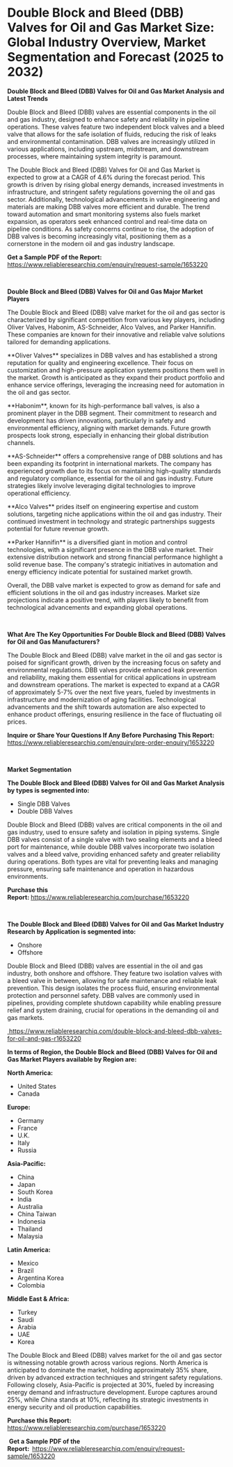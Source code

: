 <p><h1>Double Block and Bleed (DBB) Valves for Oil and Gas Market Size: Global Industry Overview, Market Segmentation and Forecast (2025 to 2032)</h1></p><p><strong>Double Block and Bleed (DBB) Valves for Oil and Gas Market Analysis and Latest Trends</strong></p>
<p><p>Double Block and Bleed (DBB) valves are essential components in the oil and gas industry, designed to enhance safety and reliability in pipeline operations. These valves feature two independent block valves and a bleed valve that allows for the safe isolation of fluids, reducing the risk of leaks and environmental contamination. DBB valves are increasingly utilized in various applications, including upstream, midstream, and downstream processes, where maintaining system integrity is paramount.</p><p>The Double Block and Bleed (DBB) Valves for Oil and Gas Market is expected to grow at a CAGR of 4.6% during the forecast period. This growth is driven by rising global energy demands, increased investments in infrastructure, and stringent safety regulations governing the oil and gas sector. Additionally, technological advancements in valve engineering and materials are making DBB valves more efficient and durable. The trend toward automation and smart monitoring systems also fuels market expansion, as operators seek enhanced control and real-time data on pipeline conditions. As safety concerns continue to rise, the adoption of DBB valves is becoming increasingly vital, positioning them as a cornerstone in the modern oil and gas industry landscape.</p></p>
<p><strong>Get a Sample PDF of the Report:&nbsp;</strong> <a href="https://www.reliableresearchiq.com/enquiry/request-sample/1653220?utm_campaign=2282&utm_medium=2&utm_source=Github&utm_content=ia&utm_term=16042025&utm_id=double-block-and-bleed-dbb-valves-for-oil-and-gas">https://www.reliableresearchiq.com/enquiry/request-sample/1653220</a></p>
<p>&nbsp;</p>
<p><strong>Double Block and Bleed (DBB) Valves for Oil and Gas Major Market Players</strong></p>
<p><p>The Double Block and Bleed (DBB) valve market for the oil and gas sector is characterized by significant competition from various key players, including Oliver Valves, Habonim, AS-Schneider, Alco Valves, and Parker Hannifin. These companies are known for their innovative and reliable valve solutions tailored for demanding applications.</p><p>**Oliver Valves** specializes in DBB valves and has established a strong reputation for quality and engineering excellence. Their focus on customization and high-pressure application systems positions them well in the market. Growth is anticipated as they expand their product portfolio and enhance service offerings, leveraging the increasing need for automation in the oil and gas sector.</p><p>**Habonim**, known for its high-performance ball valves, is also a prominent player in the DBB segment. Their commitment to research and development has driven innovations, particularly in safety and environmental efficiency, aligning with market demands. Future growth prospects look strong, especially in enhancing their global distribution channels.</p><p>**AS-Schneider** offers a comprehensive range of DBB solutions and has been expanding its footprint in international markets. The company has experienced growth due to its focus on maintaining high-quality standards and regulatory compliance, essential for the oil and gas industry. Future strategies likely involve leveraging digital technologies to improve operational efficiency.</p><p>**Alco Valves** prides itself on engineering expertise and custom solutions, targeting niche applications within the oil and gas industry. Their continued investment in technology and strategic partnerships suggests potential for future revenue growth.</p><p>**Parker Hannifin** is a diversified giant in motion and control technologies, with a significant presence in the DBB valve market. Their extensive distribution network and strong financial performance highlight a solid revenue base. The company's strategic initiatives in automation and energy efficiency indicate potential for sustained market growth.</p><p>Overall, the DBB valve market is expected to grow as demand for safe and efficient solutions in the oil and gas industry increases. Market size projections indicate a positive trend, with players likely to benefit from technological advancements and expanding global operations.</p></p>
<p>&nbsp;</p>
<p><strong>What Are The Key Opportunities For Double Block and Bleed (DBB) Valves for Oil and Gas Manufacturers?</strong></p>
<p><p>The Double Block and Bleed (DBB) valve market in the oil and gas sector is poised for significant growth, driven by the increasing focus on safety and environmental regulations. DBB valves provide enhanced leak prevention and reliability, making them essential for critical applications in upstream and downstream operations. The market is expected to expand at a CAGR of approximately 5-7% over the next five years, fueled by investments in infrastructure and modernization of aging facilities. Technological advancements and the shift towards automation are also expected to enhance product offerings, ensuring resilience in the face of fluctuating oil prices.</p></p>
<p><strong>Inquire or Share Your Questions If Any Before Purchasing This Report:</strong> <a href="https://www.reliableresearchiq.com/enquiry/pre-order-enquiry/1653220?utm_campaign=2282&utm_medium=2&utm_source=Github&utm_content=ia&utm_term=16042025&utm_id=double-block-and-bleed-dbb-valves-for-oil-and-gas">https://www.reliableresearchiq.com/enquiry/pre-order-enquiry/1653220</a></p>
<p>&nbsp;</p>
<p><strong>Market Segmentation</strong></p>
<p><strong>The Double Block and Bleed (DBB) Valves for Oil and Gas Market Analysis by types is segmented into:</strong></p>
<p><ul><li>Single DBB Valves</li><li>Double DBB Valves</li></ul></p>
<p><p>Double Block and Bleed (DBB) valves are critical components in the oil and gas industry, used to ensure safety and isolation in piping systems. Single DBB valves consist of a single valve with two sealing elements and a bleed port for maintenance, while double DBB valves incorporate two isolation valves and a bleed valve, providing enhanced safety and greater reliability during operations. Both types are vital for preventing leaks and managing pressure, ensuring safe maintenance and operation in hazardous environments.</p></p>
<p><strong>Purchase this Report:&nbsp;</strong><a href="https://www.reliableresearchiq.com/purchase/1653220?utm_campaign=2282&utm_medium=2&utm_source=Github&utm_content=ia&utm_term=16042025&utm_id=double-block-and-bleed-dbb-valves-for-oil-and-gas">https://www.reliableresearchiq.com/purchase/1653220</a></p>
<p>&nbsp;</p>
<p><strong>The Double Block and Bleed (DBB) Valves for Oil and Gas Market Industry Research by Application is segmented into:</strong></p>
<p><ul><li>Onshore</li><li>Offshore</li></ul></p>
<p><p>Double Block and Bleed (DBB) valves are essential in the oil and gas industry, both onshore and offshore. They feature two isolation valves with a bleed valve in between, allowing for safe maintenance and reliable leak prevention. This design isolates the process fluid, ensuring environmental protection and personnel safety. DBB valves are commonly used in pipelines, providing complete shutdown capability while enabling pressure relief and system draining, crucial for operations in the demanding oil and gas markets.</p></p>
<p><a href="https://www.reliableresearchiq.com/double-block-and-bleed-dbb-valves-for-oil-and-gas-r1653220?utm_campaign=2282&utm_medium=2&utm_source=Github&utm_content=ia&utm_term=16042025&utm_id=double-block-and-bleed-dbb-valves-for-oil-and-gas">&nbsp;https://www.reliableresearchiq.com/double-block-and-bleed-dbb-valves-for-oil-and-gas-r1653220</a></p>
<p><strong>In terms of Region, the Double Block and Bleed (DBB) Valves for Oil and Gas Market Players available by Region are:</strong></p>
<p>
    <p> <strong> North America: </strong>
        <ul>
            <li>United States</li>
            <li>Canada</li>
        </ul>
        </p> 
    <p> <strong> Europe: </strong>
        <ul>
            <li>Germany</li>
            <li>France</li>
            <li>U.K.</li>
            <li>Italy</li>
            <li>Russia</li>
        </ul>
        </p> 
    <p> <strong> Asia-Pacific: </strong>
        <ul>
            <li>China</li>
            <li>Japan</li>
            <li>South Korea</li>
            <li>India</li>
            <li>Australia</li>
            <li>China Taiwan</li>
            <li>Indonesia</li>
            <li>Thailand</li>
            <li>Malaysia</li>
        </ul>
        </p> 
    <p> <strong> Latin America: </strong>
        <ul>
            <li>Mexico</li>
            <li>Brazil</li>
            <li>Argentina Korea</li>
            <li>Colombia</li>
        </ul>
        </p> 
    <p> <strong> Middle East & Africa: </strong>
        <ul>
            <li>Turkey</li>
            <li>Saudi</li>
            <li>Arabia</li>
            <li>UAE</li>
            <li>Korea</li>
        </ul>
    </p>
    </p>
<p><p>The Double Block and Bleed (DBB) valves market for the oil and gas sector is witnessing notable growth across various regions. North America is anticipated to dominate the market, holding approximately 35% share, driven by advanced extraction techniques and stringent safety regulations. Following closely, Asia-Pacific is projected at 30%, fueled by increasing energy demand and infrastructure development. Europe captures around 25%, while China stands at 10%, reflecting its strategic investments in energy security and oil production capabilities.</p></p>
<p><strong>Purchase this Report: </strong><a href="https://www.reliableresearchiq.com/purchase/1653220?utm_campaign=2282&utm_medium=2&utm_source=Github&utm_content=ia&utm_term=16042025&utm_id=double-block-and-bleed-dbb-valves-for-oil-and-gas">https://www.reliableresearchiq.com/purchase/1653220</a></p>
<p>&nbsp;<strong>Get a Sample PDF of the Report:&nbsp;&nbsp;</strong><a href="https://www.reliableresearchiq.com/enquiry/request-sample/1653220?utm_campaign=2282&utm_medium=2&utm_source=Github&utm_content=ia&utm_term=16042025&utm_id=double-block-and-bleed-dbb-valves-for-oil-and-gas">https://www.reliableresearchiq.com/enquiry/request-sample/1653220</a></p>
<p><strong></strong></p>
<p><p></p><p></p><p></p></p>